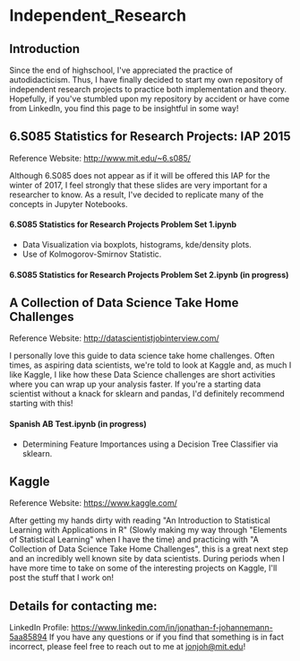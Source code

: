 # Independent_Research

## Introduction
Since the end of highschool, I've appreciated the practice of autodidacticism. Thus, I have finally decided to start my own repository of independent research projects to practice both implementation and theory. Hopefully, if you've stumbled upon my repository by accident or have come from LinkedIn, you find this page to be insightful in some way!

## 6.S085 Statistics for Research Projects: IAP 2015
Reference Website: http://www.mit.edu/~6.s085/

Although 6.S085 does not appear as if it will be offered this IAP for the winter of 2017, I feel strongly that these slides are very important for a researcher to know. As a result, I've decided to replicate many of the concepts in Jupyter Notebooks.

#### 6.S085 Statistics for Research Projects Problem Set 1.ipynb
* Data Visualization via boxplots, histograms, kde/density plots.
* Use of Kolmogorov-Smirnov Statistic.

#### 6.S085 Statistics for Research Projects Problem Set 2.ipynb (in progress)

## A Collection of Data Science Take Home Challenges
Reference Website: http://datascientistjobinterview.com/

I personally love this guide to data science take home challenges. Often times, as aspiring data scientists, we're told to look at Kaggle and, as much I like Kaggle, I like how these Data Science challenges are short activities where you can wrap up your analysis faster. If you're a starting data scientist without a knack for sklearn and pandas, I'd definitely recommend starting with this!

#### Spanish AB Test.ipynb (in progress)
* Determining Feature Importances using a Decision Tree Classifier via sklearn.

## Kaggle
Reference Website: https://www.kaggle.com/

After getting my hands dirty with reading "An Introduction to Statistical Learning with Applications in R" (Slowly making my way through "Elements of Statistical Learning" when I have the time) and practicing with "A Collection of Data Science Take Home Challenges", this is a great next step and an incredibly well known site by data scientists. During periods when I have more time to take on some of the interesting projects on Kaggle, I'll post the stuff that I work on!


## Details for contacting me:
LinkedIn Profile: https://www.linkedin.com/in/jonathan-f-johannemann-5aa85894
If you have any questions or if you find that something is in fact incorrect, please feel free to reach out to me at jonjoh@mit.edu!
